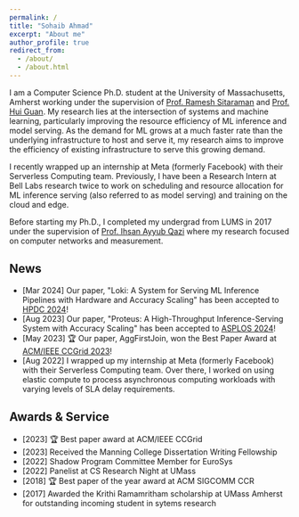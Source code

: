 ```yaml
---
permalink: /
title: "Sohaib Ahmad"
excerpt: "About me"
author_profile: true
redirect_from: 
  - /about/
  - /about.html
---
```


I am a Computer Science Ph.D. student at the University of Massachusetts, Amherst working under the supervision of [Prof. Ramesh Sitaraman](https://groups.cs.umass.edu/ramesh/) and [Prof. Hui Guan](https://guanh01.github.io/). My research lies at the intersection of systems and machine learning, particularly improving the resource efficiency of ML inference and model serving. As the demand for ML grows at a much faster rate than the underlying infrastructure to host and serve it, my research aims to improve the efficiency of existing infrastructure to serve this growing demand. <!-- I use machine learning to improve the performance of computer systems, and use my systems knowledge to improve the performance of machine learning algorithms. I build theoretical models to represent distributed data processing systems, and use the models to improve the performance and efficiency of those systems. -->

I recently wrapped up an internship at Meta (formerly Facebook) with their Serverless Computing team. Previously, I have been a Research Intern at Bell Labs research twice to work on scheduling and resource allocation for ML inference serving (also referred to as model serving) and training on the cloud and edge.

Before starting my Ph.D., I completed my undergrad from LUMS in 2017 under the supervision of [Prof. Ihsan Ayyub Qazi](https://web.lums.edu.pk/~ihsan/) where my research focused on computer networks and measurement.

## News

- \[Mar 2024] Our paper, "Loki: A System for Serving ML Inference Pipelines with Hardware and Accuracy Scaling" has been accepted to [HPDC 2024](https://www.hpdc.org/2024/)!
- \[Aug 2023] Our paper, "Proteus: A High-Throughput Inference-Serving System with Accuracy Scaling" has been accepted to [ASPLOS 2024](https://www.asplos-conference.org/asplos2024/)!
- \[May 2023] 🏆 Our paper, AggFirstJoin, won the Best Paper Award at [ACM/IEEE CCGrid 2023](https://ccgrid2023.iisc.ac.in/)!
- \[Aug 2022] I wrapped up my internship at Meta (formerly Facebook) with their Serverless Computing team. Over there, I worked on using elastic compute to process asynchronous computing workloads with varying levels of SLA delay requirements.
<!-- - \[Dec 2021] I presented our paper, AggNet, at the ACM/IEEE Symposium on Edge Computing! You can find the slides [here](https://docs.google.com/presentation/d/1rYKvqSYF6Hzp3akycAFhhCMzwHYDoyhA/edit?usp=sharing&ouid=118429391061954035556&rtpof=true&sd=true). I also presented a [poster version](https://drive.google.com/file/d/1uzl7xuU3iQRNXTVWAooH0tZnhBRe8tmq/view?usp=sharing) of the paper at the conference. -->
<!-- - \[Dec 2021] I attended the ACM/IEEE Symposium on Edge Computing in San Jose, CA and presented an overview of my dissertation work. You can find it [here](https://docs.google.com/presentation/d/1zpZPCSeoudXF2qEwwm-WJMDjcYV0TUTU/edit?usp=sharing&ouid=118429391061954035556&rtpof=true&sd=true)! -->

<!-- - \[Sep 2021] Super excited to share that I will be spending the summer of 2022 as a PhD intern at Facebook! I will be joining their Serverless Computing group in Seattle, and I cannot wait for all the exciting challenges I will get to tackle. -->
<!-- - \[May 2021] I will be spending my summer as a research intern at Bell Labs  -->
<!-- - \[Apr 2021] Our paper "AggNet: Cost-Aware Aggregation Networks for Geo-distributed Streaming Analytics" has been accepted to ACM/IEEE SEC 2021! -->
<!-- - \[Aug 2020] I wrapped up my work as a research intern at Bell Labs and am excited to share that I will continue to collaborate with them over the coming year! -->
<!-- - Our paper "Learning from Optimal: Energy Procurement Strategies for Data Centers" was accepted to ACM e-Energy 2019! I also received a student travel grant to present my work at the conference. -->

## Awards & Service

- \[2023\] 🏆 Best paper award at ACM/IEEE CCGrid
- \[2023\] Received the Manning College Dissertation Writing Fellowship
- \[2022\] Shadow Program Committee Member for EuroSys
- \[2022\] Panelist at CS Research Night at UMass
- \[2018\] 🏆 Best paper of the year award at ACM SIGCOMM CCR
- \[2017\] Awarded the Krithi Ramamritham scholarship at UMass Amherst for outstanding incoming student in sytems research
<!-- - Received the Summer Research Program award at LUMS (2016) -->
<!-- - Student travel grants at ACM e-Energy 2019, ACM IMC 2016 -->
<!-- - Dean's Honor List at LUMS (2013-17) -->


